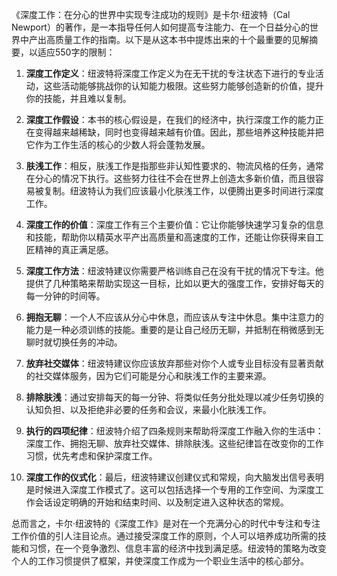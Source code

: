《深度工作：在分心的世界中实现专注成功的规则》是卡尔·纽波特（Cal Newport）的著作，是一本指导任何人如何提高专注能力、在一个日益分心的世界中产出高质量工作的指南。以下是从这本书中提炼出来的十个最重要的见解摘要，以适应550字的限制：

1. **深度工作定义**：纽波特将深度工作定义为在无干扰的专注状态下进行的专业活动，这些活动能够挑战你的认知能力极限。这些努力能够创造新的价值，提升你的技能，并且难以复制。

2. **深度工作假设**：本书的核心假设是，在我们的经济中，执行深度工作的能力正在变得越来越稀缺，同时也变得越来越有价值。因此，那些培养这种技能并把它作为工作生活的核心的少数人将会蓬勃发展。

3. **肤浅工作**：相反，肤浅工作是指那些非认知性要求的、物流风格的任务，通常在分心的情况下执行。这些努力往往不会在世界上创造太多新价值，而且很容易被复制。纽波特认为我们应该最小化肤浅工作，以便腾出更多时间进行深度工作。

4. **深度工作的价值**：深度工作有三个主要价值：它让你能够快速学习复杂的信息和技能，帮助你以精英水平产出高质量和高速度的工作，还能让你获得来自工匠精神的真正满足感。

5. **深度工作方法**：纽波特建议你需要严格训练自己在没有干扰的情况下专注。他提供了几种策略来帮助实现这一目标，比如以更大的强度工作，安排好每天的每一分钟的时间等。

6. **拥抱无聊**：一个人不应该从分心中休息，而应该从专注中休息。集中注意力的能力是一种必须训练的技能。重要的是让自己经历无聊，并抵制在稍微感到无聊时就切换任务的冲动。

7. **放弃社交媒体**：纽波特建议你应该放弃那些对你个人或专业目标没有显著贡献的社交媒体服务，因为它们可能是分心和肤浅工作的主要来源。

8. **排除肤浅**：通过安排每天的每一分钟、将类似任务分批处理以减少任务切换的认知负担、以及拒绝非必要的任务和会议，来最小化肤浅工作。

9. **执行的四项纪律**：纽波特介绍了四条规则来帮助将深度工作融入你的生活中：深度工作、拥抱无聊、放弃社交媒体、排除肤浅。这些纪律旨在改变你的工作习惯，优先考虑和保护深度工作。

10. **深度工作的仪式化**：最后，纽波特建议创建仪式和常规，向大脑发出信号表明是时候进入深度工作模式了。这可以包括选择一个专用的工作空间、为深度工作会话设定明确的开始和结束时间、以及制定进入这种状态的常规。

总而言之，卡尔·纽波特的《深度工作》是对在一个充满分心的时代中专注和专注工作价值的引人注目论点。通过接受深度工作的原则，个人可以培养成功所需的技能和习惯，在一个竞争激烈、信息丰富的经济中找到满足感。纽波特的策略为改变个人的工作习惯提供了框架，并使深度工作成为一个职业生活中的核心部分。